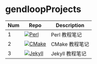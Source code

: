 # gendloopProjects

| **Num** | **Repo** | **Description** |
| ---- | ---- | ---- |
| 1 | [![Perl](https://img.shields.io/static/v1?label=Project&message=Perl&color=blue)](https://github.com/gendloop/Perl)| Perl 教程笔记 |
| 2 | [![CMake](https://img.shields.io/static/v1?label=Project&message=CMake&color=blue)](https://github.com/gendloop/CMake)| CMake 教程笔记 |
| 3 | [![Jekyll](https://img.shields.io/static/v1?label=Project&message=Jekyll&color=blue)](https://github.com/gendloop/Jekyll)| Jekyll 教程笔记 |
